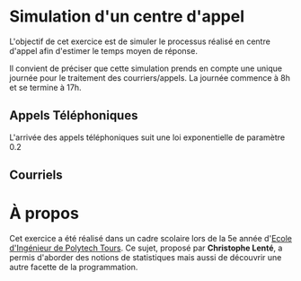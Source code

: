 # Simulation d'un centre d'appel

L'objectif de cet exercice est de simuler le processus réalisé en centre d'appel afin d'estimer le temps moyen de réponse.





Il convient de préciser que cette simulation prends en compte une unique journée pour le traitement des courriers/appels.
La journée commence à 8h et se termine à 17h.



## Appels Téléphoniques
L'arrivée des appels téléphoniques suit une loi exponentielle de paramètre 0.2


## Courriels




# À propos

Cet exercice a été réalisé dans un cadre scolaire lors de la 5e année d'<a href="http://polytech.univ-tours.fr/">Ecole d'Ingénieur de Polytech Tours</a>.
Ce sujet, proposé par <b>Christophe Lenté</b>, a permis d'aborder des notions de statistiques mais aussi de découvrir une autre facette de la programmation.
